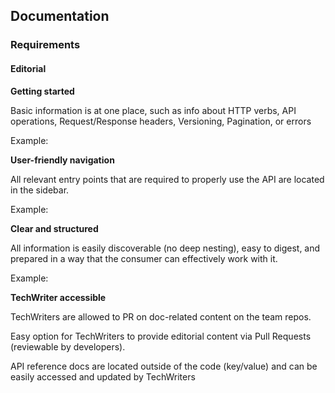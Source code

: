## Documentation

### Requirements

#### Editorial

**Getting started** 

Basic information is at one place, such as info about HTTP verbs, API operations, Request/Response headers, Versioning, Pagination, or errors

Example: 


**User-friendly navigation**

All relevant entry points that are required to properly use the API are located in the sidebar.

Example:

**Clear and structured**

All information is easily discoverable (no deep nesting), easy to digest, and prepared in a way that the consumer can effectively work  with it.

Example:


**TechWriter accessible**

TechWriters are allowed to PR on doc-related content on the team repos.

Easy option for TechWriters to provide editorial content via Pull Requests (reviewable by developers).

API reference docs are located outside of the code (key/value) and can be easily accessed and updated by TechWriters